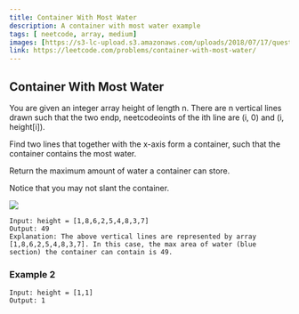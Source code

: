 ```yaml
---
title: Container With Most Water
description: A container with most water example
tags: [ neetcode, array, medium]
images: [https://s3-lc-upload.s3.amazonaws.com/uploads/2018/07/17/question_11.jpg]
link: https://leetcode.com/problems/container-with-most-water/
---
```




## Container With Most Water

You are given an integer array height of length n. There are n vertical lines drawn such that the two endp, neetcodeoints of the ith line are (i, 0) and (i, height[i]).

Find two lines that together with the x-axis form a container, such that the container contains the most water.

Return the maximum amount of water a container can store.

Notice that you may not slant the container.

![](https://s3-lc-upload.s3.amazonaws.com/uploads/2018/07/17/question_11.jpg)


```
Input: height = [1,8,6,2,5,4,8,3,7]
Output: 49
Explanation: The above vertical lines are represented by array [1,8,6,2,5,4,8,3,7]. In this case, the max area of water (blue section) the container can contain is 49.
```


### Example 2

```
Input: height = [1,1]
Output: 1
```




